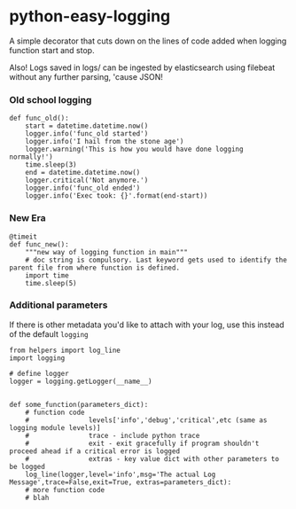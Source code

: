 # python-easy-logging

A simple decorator that cuts down on the lines of code added when logging function start and stop.

Also! Logs saved in logs/ can be ingested by elasticsearch using filebeat without any further parsing, 'cause JSON!

### Old school logging
```python3
def func_old():
    start = datetime.datetime.now()
    logger.info('func_old started')
    logger.info('I hail from the stone age')
    logger.warning('This is how you would have done logging normally!')
    time.sleep(3)
    end = datetime.datetime.now()
    logger.critical('Not anymore.')
    logger.info('func_old ended')
    logger.info('Exec took: {}'.format(end-start))
```

### New Era

```python3
@timeit
def func_new():
    """new way of logging function in main"""
    # doc string is compulsory. Last keyword gets used to identify the parent file from where function is defined.
    import time
    time.sleep(5)
```

### Additional parameters

If there is other metadata you'd like to attach with your log, use this instead of the default `logging`

```python3
from helpers import log_line
import logging

# define logger 
logger = logging.getLogger(__name__)


def some_function(parameters_dict):
    # function code
    #               levels['info','debug','critical',etc (same as logging module levels)]
    #               trace - include python trace
    #               exit - exit gracefully if program shouldn't proceed ahead if a critical error is logged
    #               extras - key value dict with other parameters to be logged
    log_line(logger,level='info',msg='The actual Log Message',trace=False,exit=True, extras=parameters_dict):
    # more function code
    # blah
    
```

